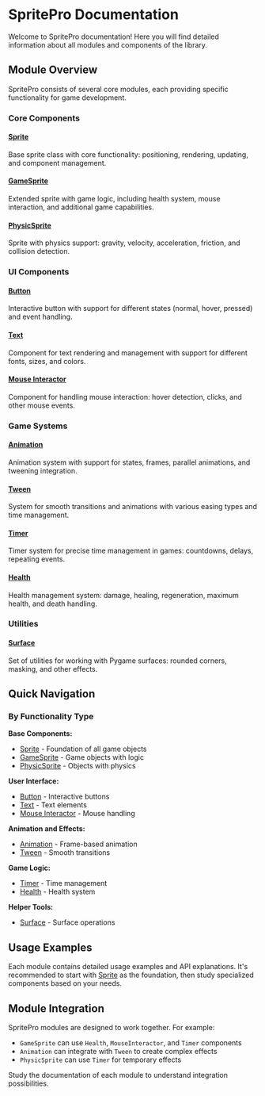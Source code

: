 # SpritePro Documentation

Welcome to SpritePro documentation! Here you will find detailed information about all modules and components of the library.

## Module Overview

SpritePro consists of several core modules, each providing specific functionality for game development.

### Core Components

#### [Sprite](sprite.md)
Base sprite class with core functionality: positioning, rendering, updating, and component management.

#### [GameSprite](gameSprite.md) 
Extended sprite with game logic, including health system, mouse interaction, and additional game capabilities.

#### [PhysicSprite](physicSprite.md)
Sprite with physics support: gravity, velocity, acceleration, friction, and collision detection.

### UI Components

#### [Button](button.md)
Interactive button with support for different states (normal, hover, pressed) and event handling.

#### [Text](text.md)
Component for text rendering and management with support for different fonts, sizes, and colors.

#### [Mouse Interactor](mouse_interactor.md)
Component for handling mouse interaction: hover detection, clicks, and other mouse events.

### Game Systems

#### [Animation](animation.md)
Animation system with support for states, frames, parallel animations, and tweening integration.

#### [Tween](tween.md)
System for smooth transitions and animations with various easing types and time management.

#### [Timer](timer.md)
Timer system for precise time management in games: countdowns, delays, repeating events.

#### [Health](health.md)
Health management system: damage, healing, regeneration, maximum health, and death handling.

### Utilities

#### [Surface](surface.md)
Set of utilities for working with Pygame surfaces: rounded corners, masking, and other effects.

## Quick Navigation

### By Functionality Type

**Base Components:**
- [Sprite](sprite.md) - Foundation of all game objects
- [GameSprite](gameSprite.md) - Game objects with logic
- [PhysicSprite](physicSprite.md) - Objects with physics

**User Interface:**
- [Button](button.md) - Interactive buttons
- [Text](text.md) - Text elements
- [Mouse Interactor](mouse_interactor.md) - Mouse handling

**Animation and Effects:**
- [Animation](animation.md) - Frame-based animation
- [Tween](tween.md) - Smooth transitions

**Game Logic:**
- [Timer](timer.md) - Time management
- [Health](health.md) - Health system

**Helper Tools:**
- [Surface](surface.md) - Surface operations

## Usage Examples

Each module contains detailed usage examples and API explanations. It's recommended to start with [Sprite](sprite.md) as the foundation, then study specialized components based on your needs.

## Module Integration

SpritePro modules are designed to work together. For example:
- `GameSprite` can use `Health`, `MouseInteractor`, and `Timer` components
- `Animation` can integrate with `Tween` to create complex effects
- `PhysicSprite` can use `Timer` for temporary effects

Study the documentation of each module to understand integration possibilities.